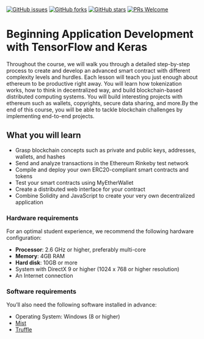 [![GitHub issues](https://img.shields.io/github/issues/TrainingByPackt/BIntroduction-to-Blockchain-and-Ethereum.svg)](https://github.com/TrainingByPackt/Introduction-to-Blockchain-and-Ethereum/issues)
[![GitHub forks](https://img.shields.io/github/forks/TrainingByPackt/Introduction-to-Blockchain-and-Ethereum.svg)](https://github.com/TrainingByPackt/Introduction-to-Blockchain-and-Ethereum/network)
[![GitHub stars](https://img.shields.io/github/stars/TrainingByPackt/Introduction-to-Blockchain-and-Ethereum.svg)](https://github.com/TrainingByPackt/Introduction-to-Blockchain-and-Ethereum/stargazers)
[![PRs Welcome](https://img.shields.io/badge/PRs-welcome-brightgreen.svg)](https://github.com/TrainingByPackt/Introduction-to-Blockchain-and-Ethereum/pulls)



# Beginning Application Development with TensorFlow and Keras
Throughout the course, we will walk you through a detailed step-by-step process to create and develop an advanced smart contract with different complexity levels and hurdles. Each lesson will teach you just enough about ethereum to be productive right away. You will learn how tokenization works, how to think in decentralized way, and build blockchain-based distributed computing systems. You will build interesting projects with ethereum such as wallets, copyrights, secure data sharing, and more.By the end of this course, you will be able to tackle blockchain challenges by implementing end-to-end projects.


## What you will learn
* Grasp blockchain concepts such as private and public keys, addresses, wallets, and hashes
* Send and analyze transactions in the Ethereum Rinkeby test network
* Compile and deploy your own ERC20-compliant smart contracts and tokens
* Test your smart contracts using MyEtherWallet
* Create a distributed web interface for your contract
* Combine Solidity and JavaScript to create your very own decentralized application



### Hardware requirements
For an optimal student experience, we recommend the following hardware configuration:
* **Processor**: 2.6 GHz or higher, preferably multi-core
* **Memory**: 4GB RAM
* **Hard disk**: 10GB or more
* System with DirectX 9 or higher (1024 x 768 or higher resolution)
* An Internet connection



### Software requirements
You’ll also need the following software installed in advance:
* Operating System: Windows (8 or higher)
* [Mist](https://github.com/ethereum/mist/releases/)
* [Truffle](http://truffleframework.com/)






